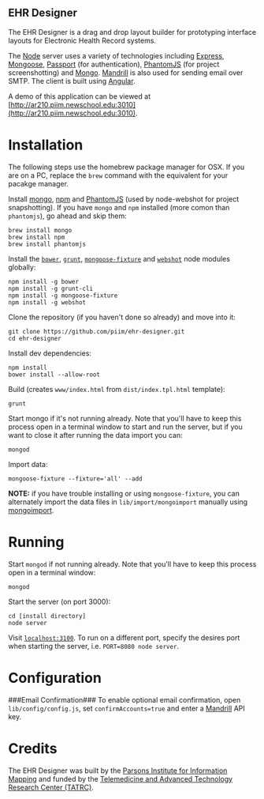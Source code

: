 EHR Designer
------------

The EHR Designer is a drag and drop layout builder for prototyping interface layouts for Electronic Health Record systems.

The [Node](http://nodejs.org/) server uses a variety of technologies including [Express](http://expressjs.com/), [Mongoose](http://mongoosejs.com), [Passport](http://passportjs.org/) (for authentication), [PhantomJS](http://phantomjs.org/) (for project screenshotting) and [Mongo](http://www.mongodb.org/). [Mandrill](https://www.mandrill.com/) is also used for sending email over SMTP. The client is built using [Angular](https://angularjs.org/).

A demo of this application can be viewed at [http://ar210.piim.newschool.edu:3010](http://ar210.piim.newschool.edu:3010).

Installation
============
The following steps use the homebrew package manager for OSX. If you are on a PC, replace the `brew` command with the equivalent for your pacakge manager.

Install [mongo](http://www.mongodb.org/), [npm](https://www.npmjs.org/) and [PhantomJS](http://phantomjs.org/) (used by node-webshot for project snapshotting). If you have `mongo` and `npm` installed (more comon than `phantomjs`), go ahead and skip them:
	
	brew install mongo
	brew install npm
	brew install phantomjs
	
Install the [`bower`](http://bower.io/), [`grunt`](http://gruntjs.com/), [`mongoose-fixture`](https://github.com/mgan59/mongoose-fixture) and [`webshot`](https://github.com/brenden/node-webshot) node modules globally:
	
	npm install -g bower
	npm install -g grunt-cli
	npm install -g mongoose-fixture
	npm install -g webshot

Clone the repository (if you haven't done so already) and move into it:

	git clone https://github.com/piim/ehr-designer.git
	cd ehr-designer

Install dev dependencies:

	npm install
	bower install --allow-root
	
Build (creates `www/index.html` from `dist/index.tpl.html` template):

	grunt

Start mongo if it's not running already. Note that you'll have to keep this process open in a terminal window to start and run the server, but if you want to close it after running the data import you can:

	mongod
	
Import data:

	mongoose-fixture --fixture='all' --add
	
**NOTE:** if you have trouble installing or using `mongoose-fixture`, you can alternately import the data files in `lib/import/mongoimport` manually using [mongoimport](http://docs.mongodb.org/v2.2/reference/mongoimport/).

Running
=======
Start `mongod` if not running already. Note that you'll have to keep this process open in a terminal window:

	mongod
	
Start the server (on port 3000):

	cd [install directory]
	node server
	
Visit [`localhost:3100`](http://localhost:3000). To run on a different port, specify the desires port when starting the server, i.e. `PORT=8080 node server`.

Configuration
=============
###Email Confirmation###
To enable optional email confirmation, open `lib/config/config.js`, set `confirmAccounts=true` and enter a [Mandrill](https://www.mandrill.com/) API key.

Credits
=======
The EHR Designer was built by the [Parsons Institute for Information Mapping](http://piim.newschool.edu) and funded by the [Telemedicine and Advanced Technology Research Center (TATRC)](http://www.tatrc.org/).